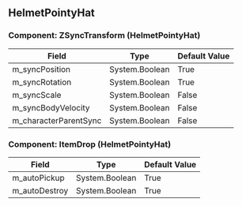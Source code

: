 ## HelmetPointyHat

### Component: ZSyncTransform (HelmetPointyHat)

|Field|Type|Default Value|
|-----|----|-------------|
|m_syncPosition|System.Boolean|True|
|m_syncRotation|System.Boolean|True|
|m_syncScale|System.Boolean|False|
|m_syncBodyVelocity|System.Boolean|False|
|m_characterParentSync|System.Boolean|False|

### Component: ItemDrop (HelmetPointyHat)

|Field|Type|Default Value|
|-----|----|-------------|
|m_autoPickup|System.Boolean|True|
|m_autoDestroy|System.Boolean|True|

